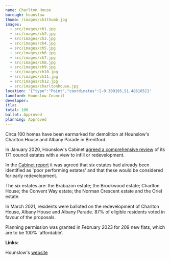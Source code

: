 ```yaml
---
name: Charlton House 
borough: hounslow
thumb: /images/ch1thumb.jpg
images:
  - src/images/ch1.jpg
  - src/images/ch2.jpg
  - src/images/ch3.jpg
  - src/images/ch4.jpg
  - src/images/ch5.jpg
  - src/images/ch6.jpg
  - src/images/ch7.jpg
  - src/images/ch8.jpg
  - src/images/ch9.jpg
  - src/images/ch10.jpg
  - src/images/ch11.jpg
  - src/images/ch12.jpg
  - src/images/charltonhouse.jpg
location: '{"type":"Point","coordinates":[-0.300195,51.486105]}'
landlord: Hounslow Council
developer:
itla:
total: 100
ballot: Approved
planning: Approved
---
```

Circa 100 homes have been earmarked for demolition at Hounslow's Charlton House and Albany Parade in Brentford.

In January 2020, Hounslow's Cabinet [agreed a comprehensive review](https://democraticservices.hounslow.gov.uk/documents/s157644/CEX432%20Housing%20Estate%20Regeneration%20Programme.pdf) of its 171 council estates with a view to infill or redevelopment.

In the [Cabinet report](https://democraticservices.hounslow.gov.uk/documents/s157644/CEX432%20Housing%20Estate%20Regeneration%20Programme.pdf) it was agreed that six estates had already been identified as 'poor performing estates' and that these would be considered for early redevelopment.

The six estates are: the Brabazon estate; the Brookwood estate; Charlton House; the Convent Way estate; the Norman Crescent estate and the Oriel estate.

In March 2021, residents were balloted on the redevelopment of Charlton House, Albany House and Albany Parade. 87% of eligible residents voted in favour of the proposals.

Planning permission was granted in February 2023 for 209 new flats, which are to be 100% 'affordable'.

__Links:__  

Hounslow's [website](https://www.hounslow.gov.uk/news/article/2311/residents_overwhelmingly_voted_yes_to_the_exciting_plans_to_transform_their_estate)

